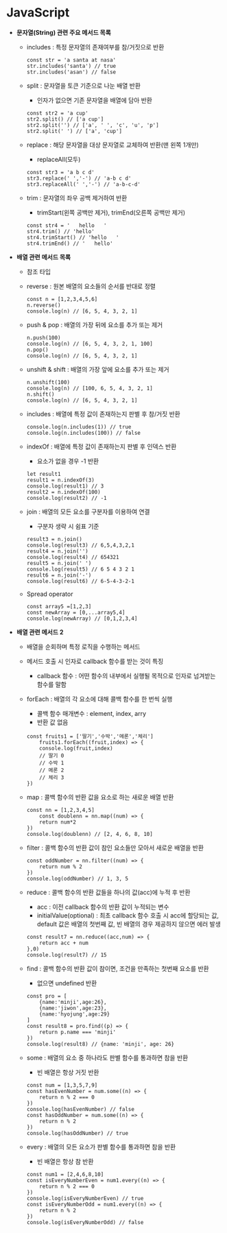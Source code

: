 # JavaScript



- **문자열(String) 관련 주요 메서드 목록**

  - includes : 특정 문자열의 존재여부를 참/거짓으로 반환

    ```
    const str = 'a santa at nasa'
    str.includes('santa') // true
    str.includes('asan') // false
    ```

  - split : 문자열을 토큰 기준으로 나눈 배열 반환

    - 인자가 없으면 기존 문자열을 배열에 담아 반환

    ```
    const str2 = 'a cup'
    str2.split() // ['a cup']
    str2.split('') // ['a', ' ', 'c', 'u', 'p']
    str2.split(' ') // ['a', 'cup']
    ```

  - replace : 해당 문자열을 대상 문자열로 교체하여 반환(맨 왼쪽 1개만)

    - replaceAll(모두)

    ```
    const str3 = 'a b c d'
    str3.replace(' ','-') // 'a-b c d'
    str3.replaceAll(' ','-') // 'a-b-c-d'
    ```

  - trim : 문자열의 좌우 공백 제거하여 반환

    - trimStart(왼쪽 공백만 제거), trimEnd(오른쪽 공백만 제거)

    ```
    const str4 = '   hello   '
    str4.trim() // 'hello'
    str4.trimStart() // 'hello   '
    str4.trimEnd() // '   hello'
    ```

    

- **배열 관련 메서드 목록**

  - 참조 타입

  - reverse : 원본 배열의 요소들의 순서를 반대로 정렬

    ```
    const n = [1,2,3,4,5,6]
    n.reverse()
    console.log(n) // [6, 5, 4, 3, 2, 1]
    ```

  - push & pop : 배열의 가장 뒤에 요소를 추가 또는 제거

    ```
    n.push(100)
    console.log(n) // [6, 5, 4, 3, 2, 1, 100]
    n.pop()
    console.log(n) // [6, 5, 4, 3, 2, 1]
    ```

  - unshift & shift : 배열의 가장 앞에 요소를 추가 또는 제거

    ```
    n.unshift(100)
    console.log(n) // [100, 6, 5, 4, 3, 2, 1]
    n.shift()
    console.log(n) // [6, 5, 4, 3, 2, 1]
    ```

  - includes : 배열에 특정 값이 존재하는지 판별 후 참/거짓 반환

    ```
    console.log(n.includes(1)) // true
    console.log(n.includes(100)) // false
    ```

  - indexOf : 배열에 특정 값이 존재하는지 판별 후 인덱스 반환

    - 요소가 없을 경우 -1 반환

    ```
    let result1
    result1 = n.indexOf(3)
    console.log(result1) // 3
    result2 = n.indexOf(100)
    console.log(result2) // -1
    ```

  - join : 배열의 모든 요소를 구분자를 이용하여 연결

    - 구분자 생략 시 쉼표 기준

    ```
    result3 = n.join()
    console.log(result3) // 6,5,4,3,2,1
    result4 = n.join('')
    console.log(result4) // 654321
    result5 = n.join(' ')
    console.log(result5) // 6 5 4 3 2 1
    result6 = n.join('-')
    console.log(result6) // 6-5-4-3-2-1
    ```

  - Spread operator

    ```
    const array5 =[1,2,3]
    const newArray = [0,...array5,4]
    console.log(newArray) // [0,1,2,3,4]
    ```

    

- **배열 관련 메서드 2**

  - 배열을 순회하며 특정 로직을 수행하는 메서드

  - 메서드 호출 시 인자로 callback 함수를 받는 것이 특징

    - callback 함수 : 어떤 함수의 내부에서 실행될 목적으로 인자로 넘겨받는 함수를 말함

  - forEach : 배열의 각 요소에 대해 콜백 함수를 한 번씩 실행

    - 콜백 함수 매개변수 : element, index, arry
    - 반환 값 없음

    ```
    const fruits1 = ['딸기','수박','메론','체리']
    	fruits1.forEach((fruit,index) => {
    	console.log(fruit,index)
    	// 딸기 0
    	// 수박 1
    	// 메론 2
    	// 체리 3
    })
    ```

  - map : 콜백 함수의 반환 값을 요소로 하는 새로운 배열 반환

    ````
    const nn = [1,2,3,4,5]
    	const doublenn = nn.map((num) => {
    	return num*2
    })
    console.log(doublenn) // [2, 4, 6, 8, 10]
    ````

  - filter : 콜백 함수의 반환 값이 참인 요소들만 모아서 새로운 배열을 반환

    ```
    const oddNumber = nn.filter((num) => {
    	return num % 2
    })
    console.log(oddNumber) // 1, 3, 5
    ```

  - reduce : 콜백 함수의 반환 값들을 하나의 값(acc)에 누적 후 반환

    - acc : 이전 callback 함수의 반환 값이 누적되는 변수
    - initialValue(optional) : 최초 callback 함수 호출 시 acc에 할당되는 값, default 값은 배열의 첫번째 값, 빈 배열의 경우 제공하지 않으면 에러 발생

    ```
    const result7 = nn.reduce((acc,num) => {
    	return acc + num
    },0)
    console.log(result7) // 15
    ```

  - find : 콜백 함수의 반환 값이 참이면, 조건을 만족하는 첫번째 요소를 반환

    - 없으면 undefined 반환

    ```
    const pro = [
    	{name:'minji',age:26},
    	{name:'jiwon',age:23},
    	{name:'hyojung',age:29}
    ]
    const result8 = pro.find((p) => {
    	return p.name === 'minji'
    })
    console.log(result8) // {name: 'minji', age: 26}
    ```

  - some : 배열의 요소 중 하나라도 판별 함수를 통과하면 참을 반환

    - 빈 배열은 항상 거짓 반환

    ```
    const num = [1,3,5,7,9]
    const hasEvenNumber = num.some((n) => {
    	return n % 2 === 0 
    })
    console.log(hasEvenNumber) // false
    const hasOddNumber = num.some((n) => {
    	return n % 2
    })
    console.log(hasOddNumber) // true
    ```

  - every : 배열의 모든 요소가 판별 함수를 통과하면 참을 반환

    - 빈 배열은 항상 참 반환

    ```
    const num1 = [2,4,6,8,10]
    const isEveryNumberEven = num1.every((n) => {
    	return n % 2 === 0
    })
    console.log(isEveryNumberEven) // true
    const isEveryNumberOdd = num1.every((n) => {
    	return n % 2
    })
    console.log(isEveryNumberOdd) // false
    ```

    